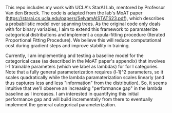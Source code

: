 This repo includes my work with UCLA's StarAI Lab, mentored by Professor Van den Broeck. 
The code is adapted from the lab's MoAT paper (https://starai.cs.ucla.edu/papers/SelvamAISTATS23.pdf), which describes a probabilistic model over spanning trees. 
As the original code only deals with for binary variables, I aim to extend this framework to paramaterize categorical distributions and implement a copula-fitting procedure (Iterated Proportional Fitting Procedure). 
We believe this will reduce computational cost during gradient steps and improve stability in training. 

Currently, I am implementing and testing a baseline model for the categorical case (as described in the MoAT paper's appendix) that involves l-1 trainable parameters (which we label as lambdas) for for l categories. Note that a fully general parameterization requires (l-1)^2 parameters, so it scales quadratically while the lambda paramaterization scales linearly (and thus captures less and less "information" from the distribution). So, it seems intuitive that we'll observe an increasing "performance gap" in the lambda baseline as l increases. I am interested in quantifying this initial performance gap and will build incrementally from there to eventually implement the general categorical parameterization. 
